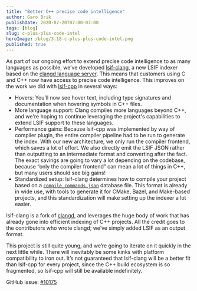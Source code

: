 ```yaml
---
title: "Better C++ precise code intelligence"
author: Garo Brik
publishDate: 2020-07-20T07:00-07:00
tags: [blog]
slug: c-plus-plus-code-intel
heroImage: /blog/3.18-c-plus-plus-code-intel.png
published: true
---
```


As part of our ongoing effort to extend precise code intelligence to as many languages as possible, we’ve developed [lsif-clang](https://github.com/sourcegraph/lsif-clang), a new LSIF indexer based on the [clangd language server](https://clangd.llvm.org/). This means that customers using C and C++ now have access to precise code intelligence. This improves on the work we did with [lsif-cpp](https://github.com/sourcegraph/lsif-cpp) in several ways:

- Hovers: You’ll now see hover text, including type signatures and documentation when hovering symbols in C++ files.
- More language support: Clang compiles more languages beyond C++, and we're hoping to continue leveraging the project's capabilities to extend LSIF support to these languages.
- Performance gains: Because lsif-cpp was implemented by way of compiler plugin, the entire compiler pipeline had to be run to generate the index. With our new architecture, we only run the compiler frontend, which saves a lot of effort. We also directly emit the LSIF JSON rather than outputting to an intermediate format and converting after the fact. The exact savings are going to vary a lot depending on the codebase, because “only the compiler frontend” can mean a lot of things in C++, but many users should see big gains!
- Standardized setup: lsif-clang determines how to compile your project based on a [`compile_commands.json`](https://clang.llvm.org/docs/JSONCompilationDatabase.html) database file. This format is already in wide use, with tools to generate it for CMake, Bazel, and Make-based projects, and this standardization will make setting up the indexer a lot easier.

lsif-clang is a fork of [clangd](https://clangd.llvm.org/), and leverages the huge body of work that has already gone into efficient indexing of C++ projects. All the credit goes to the contributors who wrote clangd; we’ve simply added LSIF as an output format.

This project is still quite young, and we’re going to iterate on it quickly in the next little while. There will inevitably be some kinks with platform compatibility to iron out. It’s not guaranteed that lsif-clang will be a better fit than lsif-cpp for every project, since the C++ build ecosystem is so fragmented, so lsif-cpp will still be available indefinitely.

GitHub issue: [#10175](https://github.com/sourcegraph/sourcegraph/issues/10175)
